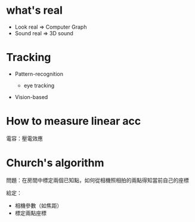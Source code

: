 # what's real

* Look real => Computer Graph
* Sound real => 3D sound

# Tracking

* Pattern-recognition
  - eye tracking
  

* Vision-based

# How to measure linear acc
電容：壓電效應

# Church's algorithm

問題：在房間中標定兩個已知點，如何從相機照相拍的兩點得知當前自己的座標

給定：

- 相機參數（如焦距）
- 標定兩點座標

